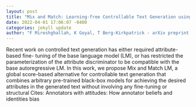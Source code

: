 ```yaml
--- 
layout: post 
title: "Mix and Match: Learning-free Controllable Text Generation using Energy Language Models" 
date: 2022-04-01 17:06:07 -0400 
categories: jekyll update 
author: "F Mireshghallah, K Goyal, T Berg-Kirkpatrick - arXiv preprint arXiv:2203.13299, 2022" 
--- 
```

Recent work on controlled text generation has either required attribute-based fine- tuning of the base language model (LM), or has restricted the parameterization of the attribute discriminator to be compatible with the base autoregressive LM. In this work, we propose Mix and Match LM, a global score-based alternative for controllable text generation that combines arbitrary pre-trained black-box models for achieving the desired attributes in the generated text without involving any fine-tuning or structural Cites: Annotators with attitudes: How annotator beliefs and identities bias